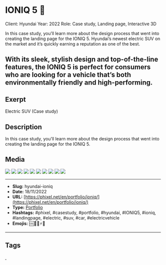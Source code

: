 # IONIQ 5 🚙
Client: Hyundai
Year: 2022
Role: Case study, Landing page, Interactive 3D

In this case study, you’ll learn more about the design process that went into creating the landing page for the IONIQ 5. Hyundai’s newest electric SUV on the market and it’s quickly earning a reputation as one of the best.

With its sleek, stylish design and top-of-the-line features, the IONIQ 5 is perfect for consumers who are looking for a vehicle that’s both environmentally friendly and high-performing.
------------
## Exerpt
Electric SUV (Case study)
## Description
In this case study, you&#039;ll learn more about the design process that went into creating the landing page for the IONIQ 5.
## Media
<img src="media/a58fa242/hyundai-ioniq-5-blender-visualstudio.jpg">
<img src="media/0ffd27f9/hyundai-ioniq-5-cover.jpg">
<img src="media/bd491a79/hyundai-ioniq-5-desktop-mobile-1.mp4">
<img src="media/30870a54/hyundai-ioniq-5-mobile-2.jpg">
<img src="media/e98d7712/hyundai-ioniq-5-mobile.jpg">
<img src="media/8fe2002c/hyundai-ioniq-5-tablet-2.jpg">
<img src="media/7aa89d4f/hyundai-ioniq-5-tablet.jpg">
<img src="media/0c1965b4/hyundai-ioniq-5-video-mobile.jpg">
<img src="media/0256a718/hyundai-ioniq-5-video.jpg">
<img src="media/8706258d/hyundai-ioniq-5.glb">

------------
- **Slug:** hyundai-ioniq
- **Date:** 18/11/2022
- **URL:** [https://phixel.net/en/portfolio/ioniq/](https://phixel.net/en/portfolio/ioniq/)
- **Type:** [Portfolio](#portfolio)
- **Hashtags:** #phixel, #casestudy, #portfolio, #hyundai, #IONIQ5, #ioniq, #landingpage, #electric, #suv, #car, #electricvehicle
- **Emojis:** 🆒🚙🔋⚡🌱

------------
## Tags
[ ](# )
